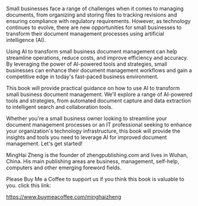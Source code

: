 
Small businesses face a range of challenges when it comes to managing documents, from organizing and storing files to tracking revisions and ensuring compliance with regulatory requirements. However, as technology continues to evolve, there are new opportunities for small businesses to transform their document management processes using artificial intelligence (AI).

Using AI to transform small business document management can help streamline operations, reduce costs, and improve efficiency and accuracy. By leveraging the power of AI-powered tools and strategies, small businesses can enhance their document management workflows and gain a competitive edge in today's fast-paced business environment.

This book will provide practical guidance on how to use AI to transform small business document management. We'll explore a range of AI-powered tools and strategies, from automated document capture and data extraction to intelligent search and collaboration tools.

Whether you're a small business owner looking to streamline your document management processes or an IT professional seeking to enhance your organization's technology infrastructure, this book will provide the insights and tools you need to leverage AI for improved document management. Let's get started!

MingHai Zheng is the founder of zhengpublishing.com and lives in Wuhan, China. His main publishing areas are business, management, self-help, computers and other emerging foreword fields.

Please Buy Me a Coffee to support us if you think this book is valuable to you. click this link:

https://www.buymeacoffee.com/minghaizheng
